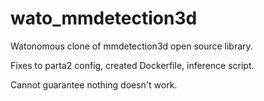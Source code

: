 # wato_mmdetection3d
Watonomous clone of mmdetection3d open source library.

Fixes to parta2 config, created Dockerfile, inference script.

Cannot guarantee nothing doesn't work.